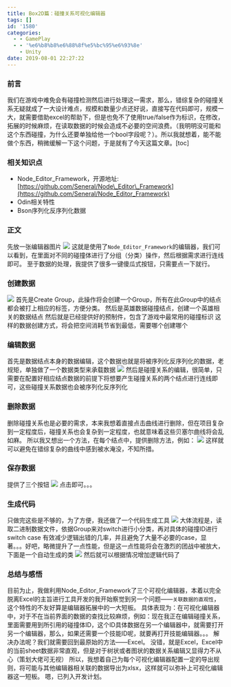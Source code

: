 ```yaml
---
title: Box2D篇：碰撞关系可视化编辑器
tags: []
id: '1580'
categories:
  - - GamePlay
  - - '%e6%b8%b8%e6%88%8f%e5%bc%95%e6%93%8e'
    - Unity
date: 2019-08-01 22:27:22
---
```


<meta name="referrer" content="no-referrer" />



### 前言

我们在游戏中难免会有碰撞检测然后进行处理这一需求，那么，错综复杂的碰撞关系无疑就成了一大设计难点，规模和数量少点还好说，直接写在代码即可，规模一大，就需要借助excel的帮助下，但是也免不了使用true/false作为标识，在修改，拓展的时候麻烦，在读取数据的时候会造成不必要的空间浪费。（我明明没可能和这个东西碰撞，为什么还要单独给他一个bool字段呢？）。所以我就想着，能不能做个东西，稍微缓解一下这个问题，于是就有了今天这篇文章。\[toc\]

### 相关知识点

*   Node\_Editor\_Framework，开源地址:[https://github.com/Seneral/Node\_Editor\_Framework](https://github.com/Seneral/Node_Editor_Framework)
*   Odin相关特性
*   Bson序列化反序列化数据

### 正文

先放一张编辑器图片 ![](https://myfirstblog.oss-cn-hangzhou.aliyuncs.com/2019/08/QQ截图20190801215422.png) 这就是使用了`Node_Editor_Framework`的编辑器，我们可以看到，在里面对不同的碰撞体进行了分组（分类）操作，然后根据需求进行连线即可。 至于数据的处理，我提供了很多一键傻瓜式按钮，只需要点一下就行。

### 创建数据

![](https://myfirstblog.oss-cn-hangzhou.aliyuncs.com/2019/08/QQ截图20190801220519.png) 首先是Create Group，此操作将会创建一个Group，所有在此Group中的结点都会被打上相应的标签，方便分类。 然后是英雄数据碰撞结点，创建一个英雄相关的数据结点 然后就是已经提供好的预制件，包含了游戏中最常用的碰撞标识 这样的数据创建方式，将会把空间消耗节省到最低，需要哪个创建哪个

### 编辑数据

首先是数据结点本身的数据编辑，这个数据也就是将被序列化反序列化的数据，老规矩，单独做了一个数据类型来承载数据 ![](https://myfirstblog.oss-cn-hangzhou.aliyuncs.com/2019/08/QQ截图20190801222521.png) 然后是碰撞关系的编辑，很简单，只需要在配置好相应结点数据的前提下将想要产生碰撞关系的两个结点进行连线即可，这些碰撞关系数据也会被序列化反序列化

### 删除数据

删除碰撞关系也是必要的需求，本来我想着直接点击曲线进行删除，但在项目复杂到一定程度后，碰撞关系也会复杂到一定程度，也就意味着这些贝塞尔曲线将会乱如麻。 所以我又想出一个方法，在每个结点中，提供删除方法，例如： ![](https://myfirstblog.oss-cn-hangzhou.aliyuncs.com/2019/08/QQ截图20190801221207.png) 这样就可以避免在错综复杂的曲线中感到被水淹没，不知所措。

### 保存数据

提供了三个按钮 ![](https://myfirstblog.oss-cn-hangzhou.aliyuncs.com/2019/08/QQ截图20190801221608.png) 点击即可。。。

### 生成代码

只做完这些是不够的，为了方便，我还做了一个代码生成工具 ![](https://myfirstblog.oss-cn-hangzhou.aliyuncs.com/2019/08/QQ截图20190803185057.png) 大体流程是，读取二进制数据文件，依据Group来对switch进行小分类，再对具体的碰撞ID进行switch case 有效减少逻辑出错的几率，并且避免了大量不必要的case，显著。。。好吧，略微提升了一点性能，但是这一点性能将会在激烈的团战中被放大，下面是一个自动生成的类 ![](https://myfirstblog.oss-cn-hangzhou.aliyuncs.com/2019/08/QQ截图20190803185227.png) 然后就可以根据情况增加逻辑代码了

### 总结与感悟

目前为止，我做利用Node\_Editor\_Framework了三个可视化编辑器，本着以完全脱离Excel的主旨进行工具开发的我开始察觉到另一个问题——`关联数据的直观性`，这个特性的不友好算是编辑器拓展中的一大短板。 具体表现为：在可视化编辑器中，对于不在当前界面的数据的查找比较麻烦，例如：现在我正在编辑碰撞关系，里面需要用到所引用的碰撞体ID，这个ID具体数据在另一个编辑器中，就需要打开另一个编辑器，那么，如果还需要一个技能ID呢，就要再打开技能编辑器。。。 解决办法呢？我们就需要回到最原始的方法——Excel。 没错，就是Excel，Excel中的当前sheet数据非常直观，但是对于树状或者图状的数据关系编辑又显得力不从心（策划大佬可无视） 所以，我想着自己为每个可视化编辑器配置一定的导出规则，将可能与其他编辑器相关联的数据导出为xlsx，这样就可以弥补上可视化编辑器这一短板。 嗯，已列入开发计划。